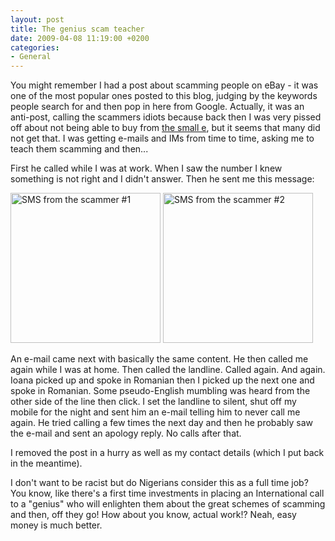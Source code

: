```yaml
---
layout: post
title: The genius scam teacher
date: 2009-04-08 11:19:00 +0200
categories:
- General
---
```

You might remember I had a post about scamming people on eBay - it was one of the most popular ones posted to this blog, judging by the keywords people search for and then pop in here from Google. Actually, it was an anti-post, calling the scammers idiots because back then I was very pissed off about not being able to buy from <a href="http://www.ebay.com">the small e</a>, but it seems that many did not get that. I was getting e-mails and IMs from time to time, asking me to teach them scamming and then...

First he called while I was at work. When I saw the number I knew something is not right and I didn't answer. Then he sent me this message:

<img src="http://www.rusiczki.net/wp-content/uploads/2009/04/the-scam-teacher-1.jpg" alt="SMS from the scammer #1" title="SMS from the scammer #1" width="240" height="240" class="alignnone size-full wp-image-717" /> <img src="http://www.rusiczki.net/wp-content/uploads/2009/04/the-scam-teacher-2.jpg" alt="SMS from the scammer #2" title="SMS from the scammer #2" width="240" height="240" class="alignnone size-full wp-image-718" />

An e-mail came next with basically the same content. He then called me again while I was at home. Then called the landline. Called again. And again. Ioana picked up and spoke in Romanian then I picked up the next one and spoke in Romanian. Some pseudo-English mumbling was heard from the other side of the line then click. I set the landline to silent, shut off my mobile for the night and sent him an e-mail telling him to never call me again. He tried calling a few times the next day and then he probably saw the e-mail and sent an apology reply. No calls after that.

I removed the post in a hurry as well as my contact details (which I put back in the meantime).

I don't want to be racist but do Nigerians consider this as a full time job? You know, like there's a first time investments in placing an International call to a "genius" who will enlighten them about the great schemes of scamming and then, off they go! How about you know, actual work!? Neah, easy money is much better.
